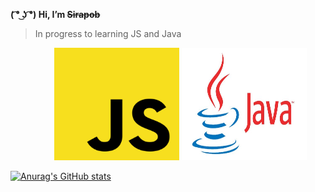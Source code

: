 **( ͡° ͜ʖ ͡°) Hi,  I’m ~~Sirapob~~**
> In progress to learning JS and Java
<span style="padding-left:70px;">
<img src="JS.png" style="width:200px;height:180px;">
<img src="Java.jpg" style="width:200px;height:180px;">
</span>






[![Anurag's GitHub stats](https://github-readme-stats.vercel.app/api?username=fluffyhugger)](https://github.com/Sirapob/github-readme-stats)
